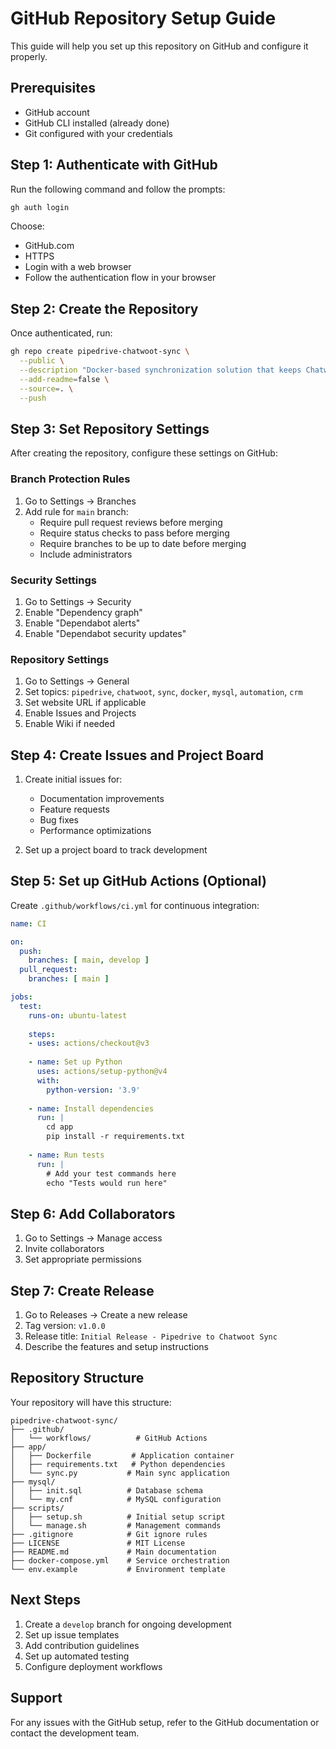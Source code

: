 # GitHub Repository Setup Guide

This guide will help you set up this repository on GitHub and configure it properly.

## Prerequisites

- GitHub account
- GitHub CLI installed (already done)
- Git configured with your credentials

## Step 1: Authenticate with GitHub

Run the following command and follow the prompts:

```bash
gh auth login
```

Choose:
- GitHub.com
- HTTPS
- Login with a web browser
- Follow the authentication flow in your browser

## Step 2: Create the Repository

Once authenticated, run:

```bash
gh repo create pipedrive-chatwoot-sync \
  --public \
  --description "Docker-based synchronization solution that keeps Chatwoot contacts in sync with Pipedrive CRM data using MySQL as middleware" \
  --add-readme=false \
  --source=. \
  --push
```

## Step 3: Set Repository Settings

After creating the repository, configure these settings on GitHub:

### Branch Protection Rules
1. Go to Settings → Branches
2. Add rule for `main` branch:
   - Require pull request reviews before merging
   - Require status checks to pass before merging
   - Require branches to be up to date before merging
   - Include administrators

### Security Settings
1. Go to Settings → Security
2. Enable "Dependency graph"
3. Enable "Dependabot alerts"
4. Enable "Dependabot security updates"

### Repository Settings
1. Go to Settings → General
2. Set topics: `pipedrive`, `chatwoot`, `sync`, `docker`, `mysql`, `automation`, `crm`
3. Set website URL if applicable
4. Enable Issues and Projects
5. Enable Wiki if needed

## Step 4: Create Issues and Project Board

1. Create initial issues for:
   - Documentation improvements
   - Feature requests
   - Bug fixes
   - Performance optimizations

2. Set up a project board to track development

## Step 5: Set up GitHub Actions (Optional)

Create `.github/workflows/ci.yml` for continuous integration:

```yaml
name: CI

on:
  push:
    branches: [ main, develop ]
  pull_request:
    branches: [ main ]

jobs:
  test:
    runs-on: ubuntu-latest
    
    steps:
    - uses: actions/checkout@v3
    
    - name: Set up Python
      uses: actions/setup-python@v4
      with:
        python-version: '3.9'
    
    - name: Install dependencies
      run: |
        cd app
        pip install -r requirements.txt
    
    - name: Run tests
      run: |
        # Add your test commands here
        echo "Tests would run here"
```

## Step 6: Add Collaborators

1. Go to Settings → Manage access
2. Invite collaborators
3. Set appropriate permissions

## Step 7: Create Release

1. Go to Releases → Create a new release
2. Tag version: `v1.0.0`
3. Release title: `Initial Release - Pipedrive to Chatwoot Sync`
4. Describe the features and setup instructions

## Repository Structure

Your repository will have this structure:

```
pipedrive-chatwoot-sync/
├── .github/
│   └── workflows/          # GitHub Actions
├── app/
│   ├── Dockerfile         # Application container
│   ├── requirements.txt   # Python dependencies
│   └── sync.py           # Main sync application
├── mysql/
│   ├── init.sql          # Database schema
│   └── my.cnf            # MySQL configuration
├── scripts/
│   ├── setup.sh          # Initial setup script
│   └── manage.sh         # Management commands
├── .gitignore            # Git ignore rules
├── LICENSE               # MIT License
├── README.md             # Main documentation
├── docker-compose.yml    # Service orchestration
└── env.example           # Environment template
```

## Next Steps

1. Create a `develop` branch for ongoing development
2. Set up issue templates
3. Add contribution guidelines
4. Set up automated testing
5. Configure deployment workflows

## Support

For any issues with the GitHub setup, refer to the GitHub documentation or contact the development team.
